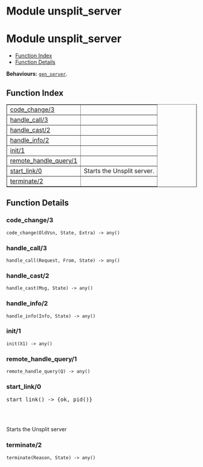 Module unsplit_server
=====================


<h1>Module unsplit_server</h1>

* [Function Index](#index)
* [Function Details](#functions)






__Behaviours:__ [`gen_server`](gen_server.md).

<h2><a name="index">Function Index</a></h2>



<table width="100%" border="1" cellspacing="0" cellpadding="2" summary="function index"><tr><td valign="top"><a href="#code_change-3">code_change/3</a></td><td></td></tr><tr><td valign="top"><a href="#handle_call-3">handle_call/3</a></td><td></td></tr><tr><td valign="top"><a href="#handle_cast-2">handle_cast/2</a></td><td></td></tr><tr><td valign="top"><a href="#handle_info-2">handle_info/2</a></td><td></td></tr><tr><td valign="top"><a href="#init-1">init/1</a></td><td></td></tr><tr><td valign="top"><a href="#remote_handle_query-1">remote_handle_query/1</a></td><td></td></tr><tr><td valign="top"><a href="#start_link-0">start_link/0</a></td><td>Starts the Unsplit server.</td></tr><tr><td valign="top"><a href="#terminate-2">terminate/2</a></td><td></td></tr></table>




<h2><a name="functions">Function Details</a></h2>


<a name="code_change-3"></a>

<h3>code_change/3</h3>





`code_change(OldVsn, State, Extra) -> any()`

<a name="handle_call-3"></a>

<h3>handle_call/3</h3>





`handle_call(Request, From, State) -> any()`

<a name="handle_cast-2"></a>

<h3>handle_cast/2</h3>





`handle_cast(Msg, State) -> any()`

<a name="handle_info-2"></a>

<h3>handle_info/2</h3>





`handle_info(Info, State) -> any()`

<a name="init-1"></a>

<h3>init/1</h3>





`init(X1) -> any()`

<a name="remote_handle_query-1"></a>

<h3>remote_handle_query/1</h3>





`remote_handle_query(Q) -> any()`

<a name="start_link-0"></a>

<h3>start_link/0</h3>






<pre>start_link() -> {ok, pid()}</pre>

<br></br>




Starts the Unsplit server<a name="terminate-2"></a>

<h3>terminate/2</h3>





`terminate(Reason, State) -> any()`

